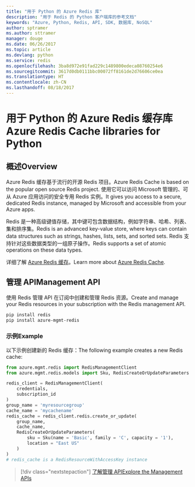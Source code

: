 ```yaml
---
title: "用于 Python 的 Azure Redis 库"
description: "用于 Redis 的 Python 客户端库的参考文档"
keywords: "Azure, Python, Redis, API, SDK, 数据库, NoSQL"
author: sptramer
ms.author: sttramer
manager: douge
ms.date: 06/26/2017
ms.topic: article
ms.devlang: python
ms.service: redis
ms.openlocfilehash: 3ba8d972e91fad229c1489800edeca08760254e6
ms.sourcegitcommit: 3617d0db0111bbc00072ff8161de2d76606ce0ea
ms.translationtype: HT
ms.contentlocale: zh-CN
ms.lasthandoff: 08/18/2017
---
```

# <a name="azure-redis-cache-libraries-for-python"></a><span data-ttu-id="6e717-104">用于 Python 的 Azure Redis 缓存库</span><span class="sxs-lookup"><span data-stu-id="6e717-104">Azure Redis Cache libraries for Python</span></span>

## <a name="overview"></a><span data-ttu-id="6e717-105">概述</span><span class="sxs-lookup"><span data-stu-id="6e717-105">Overview</span></span>

<span data-ttu-id="6e717-106">Azure Redis 缓存基于流行的开源 Redis 项目。</span><span class="sxs-lookup"><span data-stu-id="6e717-106">Azure Redis Cache is based on the popular open source Redis project.</span></span> <span data-ttu-id="6e717-107">使用它可以访问 Microsoft 管理的、可从 Azure 应用访问的安全专用 Redis 实例。</span><span class="sxs-lookup"><span data-stu-id="6e717-107">It gives you access to a secure, dedicated Redis instance, managed by Microsoft and accessible from your Azure apps.</span></span>

<span data-ttu-id="6e717-108">Redis 是一种高级键值存储，其中键可包含数据结构，例如字符串、哈希、列表、集和排序集。</span><span class="sxs-lookup"><span data-stu-id="6e717-108">Redis is an advanced key-value store, where keys can contain data structures such as strings, hashes, lists, sets, and sorted sets.</span></span> <span data-ttu-id="6e717-109">Redis 支持针对这些数据类型的一组原子操作。</span><span class="sxs-lookup"><span data-stu-id="6e717-109">Redis supports a set of atomic operations on these data types.</span></span>

<span data-ttu-id="6e717-110">详细了解 [Azure Redis 缓存](https://docs.microsoft.com/azure/redis-cache/)。</span><span class="sxs-lookup"><span data-stu-id="6e717-110">Learn more about [Azure Redis Cache](https://docs.microsoft.com/azure/redis-cache/).</span></span>

## <a name="management-api"></a><span data-ttu-id="6e717-111">管理 API</span><span class="sxs-lookup"><span data-stu-id="6e717-111">Management API</span></span>

<span data-ttu-id="6e717-112">使用 Redis 管理 API 在订阅中创建和管理 Redis 资源。</span><span class="sxs-lookup"><span data-stu-id="6e717-112">Create and manage your Redis resources in your subscription with the Redis management API.</span></span>

```bash
pip install redis
pip install azure-mgmt-redis
```

### <a name="example"></a><span data-ttu-id="6e717-113">示例</span><span class="sxs-lookup"><span data-stu-id="6e717-113">Example</span></span>

<span data-ttu-id="6e717-114">以下示例创建新的 Redis 缓存：</span><span class="sxs-lookup"><span data-stu-id="6e717-114">The following example creates a new Redis cache:</span></span>

```python
from azure.mgmt.redis import RedisManagementClient
from azure.mgmt.redis.models import Sku, RedisCreateOrUpdateParameters

redis_client = RedisManagementClient(
    credentials,
    subscription_id
)
group_name = 'myresourcegroup'
cache_name = 'mycachename'
redis_cache = redis_client.redis.create_or_update(
    group_name,
    cache_name,
    RedisCreateOrUpdateParameters(
        sku = Sku(name = 'Basic', family = 'C', capacity = '1'),
        location = "East US"
    )
)
# redis_cache is a RedisResourceWithAccessKey instance
```

> [!div class="nextstepaction"]
> [<span data-ttu-id="6e717-115">了解管理 API</span><span class="sxs-lookup"><span data-stu-id="6e717-115">Explore the Management APIs</span></span>](/python/api/overview/azure/redis/managementlibrary)

